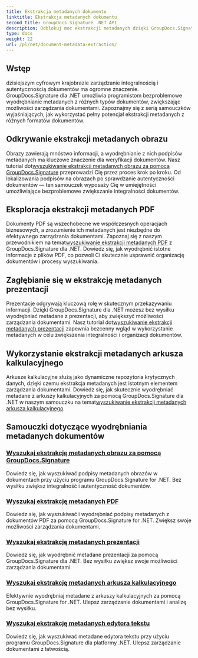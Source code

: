 ```yaml
---
title: Ekstrakcja metadanych dokumentu
linktitle: Ekstrakcja metadanych dokumentu
second_title: GroupDocs.Signature .NET API
description: Odblokuj moc ekstrakcji metadanych dzięki GroupDocs.Signature dla .NET. Dowiedz się, jak bez wysiłku wyszukiwać i wyodrębniać metadane dokumentów, aby usprawnić zarządzanie.
type: docs
weight: 22
url: /pl/net/document-metadata-extraction/
---
```


## Wstęp

dzisiejszym cyfrowym krajobrazie zarządzanie integralnością i autentycznością dokumentów ma ogromne znaczenie. GroupDocs.Signature dla .NET umożliwia programistom bezproblemowe wyodrębnianie metadanych z różnych typów dokumentów, zwiększając możliwości zarządzania dokumentami. Zapoznajmy się z serią samouczków wyjaśniających, jak wykorzystać pełny potencjał ekstrakcji metadanych z różnych formatów dokumentów.

## Odkrywanie ekstrakcji metadanych obrazu
 Obrazy zawierają mnóstwo informacji, a wyodrębnianie z nich podpisów metadanych ma kluczowe znaczenie dla weryfikacji dokumentów. Nasz tutorial dot[wyszukiwanie ekstrakcji metadanych obrazu za pomocą GroupDocs.Signature](./search-image-metadata-extraction/) przeprowadzi Cię przez proces krok po kroku. Od lokalizowania podpisów na obrazach po sprawdzanie autentyczności dokumentów — ten samouczek wyposaży Cię w umiejętności umożliwiające bezproblemowe zwiększanie integralności dokumentów.

## Eksploracja ekstrakcji metadanych PDF
Dokumenty PDF są wszechobecne we współczesnych operacjach biznesowych, a zrozumienie ich metadanych jest niezbędne do efektywnego zarządzania dokumentami. Zapoznaj się z naszym przewodnikiem na temat[wyszukiwanie ekstrakcji metadanych PDF](./search-pdf-metadata-extraction/) z GroupDocs.Signature dla .NET. Dowiedz się, jak wyodrębnić istotne informacje z plików PDF, co pozwoli Ci skutecznie usprawnić organizację dokumentów i procesy wyszukiwania.

## Zagłębianie się w ekstrakcję metadanych prezentacji
 Prezentacje odgrywają kluczową rolę w skutecznym przekazywaniu informacji. Dzięki GroupDocs.Signature dla .NET możesz bez wysiłku wyodrębniać metadane z prezentacji, aby zwiększyć możliwości zarządzania dokumentami. Nasz tutorial dot[wyszukiwanie ekstrakcji metadanych prezentacji](./search-presentation-metadata-extraction/) zapewnia bezcenny wgląd w wykorzystanie metadanych w celu zwiększenia integralności i organizacji dokumentów.

## Wykorzystanie ekstrakcji metadanych arkusza kalkulacyjnego
Arkusze kalkulacyjne służą jako dynamiczne repozytoria krytycznych danych, dzięki czemu ekstrakcja metadanych jest istotnym elementem zarządzania dokumentami. Dowiedz się, jak skutecznie wyodrębniać metadane z arkuszy kalkulacyjnych za pomocą GroupDocs.Signature dla .NET w naszym samouczku na temat[wyszukiwanie ekstrakcji metadanych arkusza kalkulacyjnego](./search-spreadsheet-metadata-extraction/). 

## Samouczki dotyczące wyodrębniania metadanych dokumentów
### [Wyszukaj ekstrakcję metadanych obrazu za pomocą GroupDocs.Signature](./search-image-metadata-extraction/)
Dowiedz się, jak wyszukiwać podpisy metadanych obrazów w dokumentach przy użyciu programu GroupDocs.Signature for .NET. Bez wysiłku zwiększ integralność i autentyczność dokumentów.
### [Wyszukaj ekstrakcję metadanych PDF](./search-pdf-metadata-extraction/)
Dowiedz się, jak wyszukiwać i wyodrębniać podpisy metadanych z dokumentów PDF za pomocą GroupDocs.Signature for .NET. Zwiększ swoje możliwości zarządzania dokumentami.
### [Wyszukaj ekstrakcję metadanych prezentacji](./search-presentation-metadata-extraction/)
Dowiedz się, jak wyodrębnić metadane prezentacji za pomocą GroupDocs.Signature dla .NET. Bez wysiłku zwiększ swoje możliwości zarządzania dokumentami.
### [Wyszukaj ekstrakcję metadanych arkusza kalkulacyjnego](./search-spreadsheet-metadata-extraction/)
Efektywnie wyodrębniaj metadane z arkuszy kalkulacyjnych za pomocą GroupDocs.Signature for .NET. Ulepsz zarządzanie dokumentami i analizę bez wysiłku.
### [Wyszukaj ekstrakcję metadanych edytora tekstu](./search-word-processing-metadata-extraction/)
Dowiedz się, jak wyszukiwać metadane edytora tekstu przy użyciu programu GroupDocs.Signature dla platformy .NET. Ulepsz zarządzanie dokumentami z łatwością.